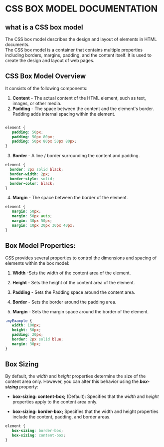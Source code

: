 # CSS BOX MODEL DOCUMENTATION   
## what is a CSS box model 

The CSS box model describes the design and layout of elements in HTML documents.  
The CSS box model is a container that contains multiple properties including borders, margins, padding, and the content itself. It is used to create the design and layout of web pages.

## CSS Box Model Overview  
 It consists of the following components:  
 1. **Content** - The actual content of the HTML element, such as text, images, or other media.  
 2. **Padding** -  The space between the content and the element's border. Padding adds internal spacing within the element.  

 ```css

 element {
    padding: 50px;
    padding: 50px 80px;
    padding: 50px 80px 50px 80px;
 }
 ```
 3. **Border** - A line / border surrounding the content and padding.  

```css    
element {
  border: 2px solid black; 
  border-width: 2px; 
  border-style: solid; 
  border-color: black; 
}
```
 4. **Margin** - The space between the border of the element.  

 ```css
 element {
    margin: 50px;
    margin: 50px auto;
    margin: 30px 50px;
    margin: 10px 20px 30px 40px;
 }  
 ```
 
 ## Box Model Properties:
 CSS provides several properties to control the dimensions and spacing of elements within the box model:  
 1. **Width** -Sets the width of the content area of the element.

 2. **Height** - Sets the height of the content area of the element.

 3. **Padding**  - Sets the Padding space around the content area.

 4. **Border** - Sets the border around the padding area.

 5. **Margin** - Sets the margin space around the border of the element.  

 ```css
 .myExample {
    width: 100px;
    height: 50px;
    padding: 20px;
    border: 2px solid blue;
    margin: 30px;
 }
 ```

 ## Box Sizing  

 By default, the *width* and *height* properties determine the size of the content area only. However, you can alter this behavior using the ***box-sizing*** property:

 - **box-sizing: content-box;** (Default): Specifies that the *width* and *height* properties apply to the content area only.

 - **box-sizing: border-box;**  Specifies that the width and height properties include the content, padding, and border areas.

 ```css
 element {
    box-sizing: border-box;
    box-sizing: content-box;
 }
 ```